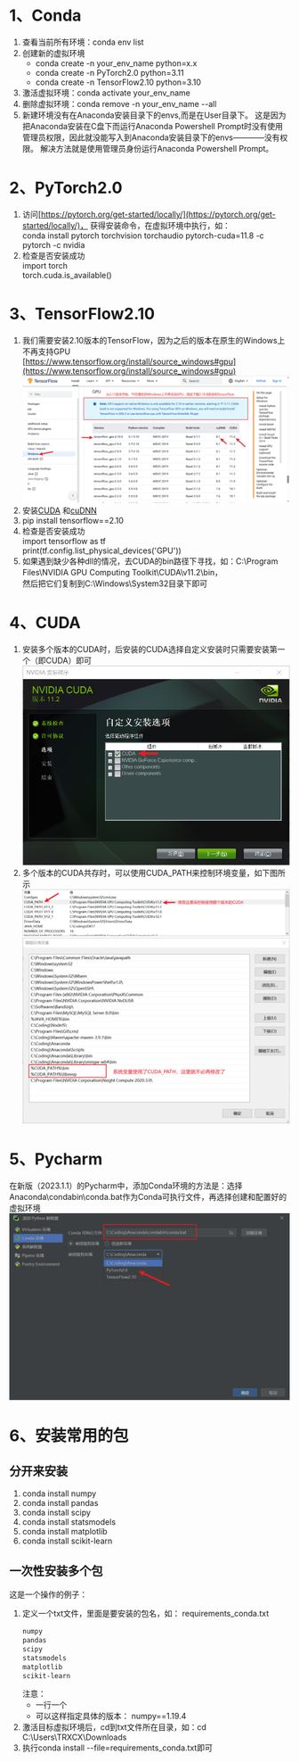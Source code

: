 # 1、Conda

1. 查看当前所有环境：conda env list
2. 创建新的虚拟环境
    * conda create -n your_env_name python=x.x
    * conda create -n PyTorch2.0 python=3.11
    * conda create -n TensorFlow2.10 python=3.10
3. 激活虚拟环境：conda activate your_env_name
4. 删除虚拟环境：conda remove -n your_env_name --all
5. 新建环境没有在Anaconda安装目录下的envs,而是在User目录下。
   这是因为把Anaconda安装在C盘下而运行Anaconda Powershell Prompt时没有使用管理员权限，因此就没能写入到Anaconda安装目录下的envs————没有权限。
   解决方法就是使用管理员身份运行Anaconda Powershell Prompt。

# 2、PyTorch2.0

1. 访问[https://pytorch.org/get-started/locally/](https://pytorch.org/get-started/locally/)，
   获得安装命令，在虚拟环境中执行，如：<br>
   conda install pytorch torchvision torchaudio pytorch-cuda=11.8 -c pytorch -c nvidia<br>
2. 检查是否安装成功<br>
   import torch<br>
   torch.cuda.is_available()

# 3、TensorFlow2.10

1. 我们需要安装2.10版本的TensorFlow，因为之后的版本在原生的Windows上不再支持GPU<br>
   [https://www.tensorflow.org/install/source_windows#gpu](https://www.tensorflow.org/install/source_windows#gpu)
   ![](TensorFlow.png)
2. 安装[CUDA](https://developer.nvidia.com/cuda-11.2.0-download-archive)
   和[cuDNN](https://developer.nvidia.com/rdp/cudnn-archive)
3. pip install tensorflow==2.10
4. 检查是否安装成功<br>
   import tensorflow as tf<br>
   print(tf.config.list_physical_devices('GPU'))
5. 如果遇到缺少各种dll的情况，去CUDA的bin路径下寻找，如：C:\Program Files\NVIDIA GPU Computing Toolkit\CUDA\v11.2\bin，<br>
   然后把它们复制到C:\Windows\System32目录下即可

# 4、CUDA

1. 安装多个版本的CUDA时，后安装的CUDA选择自定义安装时只需要安装第一个（即CUDA）即可
   ![](CUDA安装.png)
2. 多个版本的CUDA共存时，可以使用CUDA_PATH来控制环境变量，如下图所示
   ![](CUDA_PATH.png)![](path.png)

# 5、Pycharm

在新版（2023.1.1）的Pycharm中，添加Conda环境的方法是：选择Anaconda\condabin\conda.bat作为Conda可执行文件，再选择创建和配置好的虚拟环境
![](Pycharm.png)

# 6、安装常用的包

## 分开来安装

1. conda install numpy
2. conda install pandas
3. conda install scipy
4. conda install statsmodels
5. conda install matplotlib
6. conda install scikit-learn

## 一次性安装多个包

这是一个操作的例子：

1. 定义一个txt文件，里面是要安装的包名，如：
   requirements_conda.txt
   ```
   numpy
   pandas
   scipy
   statsmodels
   matplotlib
   scikit-learn
   ```
   注意：
    * 一行一个
    * 可以这样指定具体的版本： numpy==1.19.4
2. 激活目标虚拟环境后，cd到txt文件所在目录，如：cd C:\Users\TRXCX\Downloads
3. 执行conda install --file=requirements_conda.txt即可
